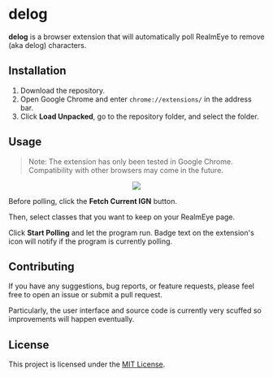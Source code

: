 # delog

**delog** is a browser extension that will automatically poll RealmEye to remove (aka delog) characters.

## Installation

1. Download the repository.
2. Open Google Chrome and enter `chrome://extensions/` in the address bar.
3. Click **Load Unpacked**, go to the repository folder, and select the folder.

## Usage

> Note: The extension has only been tested in Google Chrome. Compatibility with other browsers may come in the future.

<div align="center">
  <img src="https://github.com/user-attachments/assets/ba90a559-965a-4d2d-b28e-257eae6cbebc">
</div>

Before polling, click the **Fetch Current IGN** button.

Then, select classes that you want to keep on your RealmEye page.

Click **Start Polling** and let the program run. Badge text on the extension's icon will notify if the program is currently polling.

## Contributing

If you have any suggestions, bug reports, or feature requests, please feel free to open an issue or submit a pull request.

Particularly, the user interface and source code is currently very scuffed so improvements will happen eventually. 

## License

This project is licensed under the [MIT License](LICENSE).
